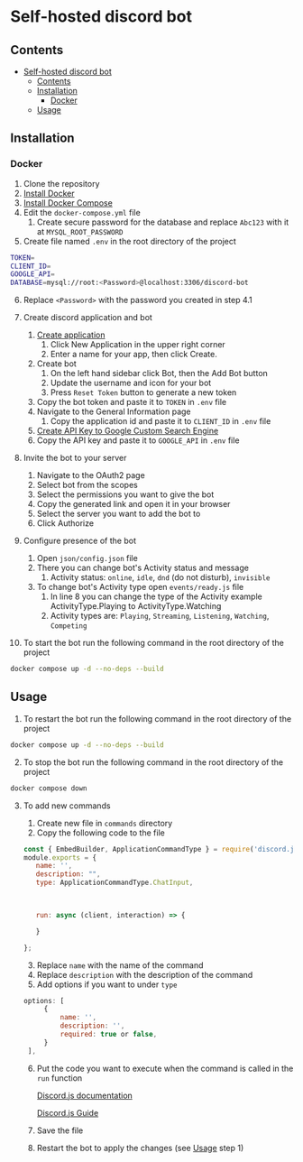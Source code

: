 # Self-hosted discord bot

## Contents
- [Self-hosted discord bot](#self-hosted-discord-bot)
  - [Contents](#contents)
  - [Installation](#installation)
    - [Docker](#docker)
  - [Usage](#usage)

## Installation

### Docker
1. Clone the repository
2. [Install Docker](https://docs.docker.com/get-docker/)
3. [Install Docker Compose](https://docs.docker.com/compose/install/)
4. Edit the `docker-compose.yml` file
   1. Create secure password for the database and replace `Abc123` with it at `MYSQL_ROOT_PASSWORD`
5. Create file named `.env` in the root directory of the project
```bash
TOKEN=
CLIENT_ID=
GOOGLE_API=
DATABASE=mysql://root:<Password>@localhost:3306/discord-bot
```
6. Replace `<Password>` with the password you created in step 4.1
7. Create discord application and bot
   1. [Create application](https://discord.com/developers/applications)
      1. Click New Application in the upper right corner
      2. Enter a name for your app, then click Create.
   2. Create bot
      1. On the left hand sidebar click Bot, then the Add Bot button
      2. Update the username and icon for your bot
      3. Press `Reset Token` button to generate a new token
   3. Copy the bot token and paste it to `TOKEN` in `.env` file
   4. Navigate to the General Information page
      1. Copy the application id and paste it to `CLIENT_ID` in `.env` file
   5. [Create API Key to Google Custom Search Engine](https://developers.google.com/custom-search/v1/overview)
   6. Copy the API key and paste it to `GOOGLE_API` in `.env` file
8. Invite the bot to your server
   1. Navigate to the OAuth2 page
   2. Select bot from the scopes
   3. Select the permissions you want to give the bot
   4. Copy the generated link and open it in your browser
   5. Select the server you want to add the bot to
   6. Click Authorize
9. Configure presence of the bot
   1.  Open `json/config.json` file
   2.  There you can change bot's Activity status and message
       1.  Activity status: `online`, `idle`, `dnd` (do not disturb), `invisible`
   3.  To change bot's Activity type open `events/ready.js` file
       1.  In line 8 you can change the type of the Activity example ActivityType.Playing to ActivityType.Watching
       2.  Activity types are: `Playing`, `Streaming`, `Listening`, `Watching`, `Competing`

10. To start the bot run the following command in the root directory of the project
```bash
docker compose up -d --no-deps --build
```

## Usage
1. To restart the bot run the following command in the root directory of the project
```bash
docker compose up -d --no-deps --build
```
2. To stop the bot run the following command in the root directory of the project
```bash
docker compose down
```
3. To add new commands
   1. Create new file in `commands` directory
   2. Copy the following code to the file

   ```js
   const { EmbedBuilder, ApplicationCommandType } = require('discord.js');
   module.exports = {
      name: '',
      description: "",
      type: ApplicationCommandType.ChatInput,
      


      run: async (client, interaction) => {

      }

   };
   ```
   3. Replace `name` with the name of the command
   4. Replace `description` with the description of the command
   5. Add options if you want to under `type`
   ```js 
   options: [
        {
            name: '',
            description: '',
            required: true or false,
        }
    ],
   ```
   6. Put the code you want to execute when the command is called in the `run` function 
   
      [Discord.js documentation](https://discord.js.org/#/docs/discord.js/main/general/welcome)
      
      [Discord.js Guide](https://discordjs.guide/#before-you-begin)
   7. Save the file
   8. Restart the bot to apply the changes (see [Usage](#usage) step 1)
